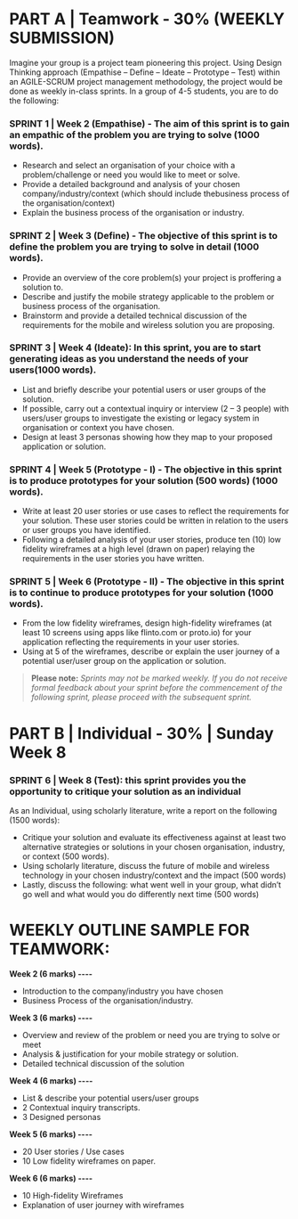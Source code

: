 # PART A | Teamwork - 30% (WEEKLY SUBMISSION)

Imagine your group is a project team pioneering this project. Using Design Thinking approach (Empathise – Define – Ideate – Prototype – Test) within an AGILE-SCRUM project management methodology, the project would be done as weekly in-class sprints. In a group of 4-5 students, you are to do the following:

### SPRINT 1 | Week 2 (Empathise) - The aim of this sprint is to gain an empathic of the problem you are trying to solve (1000 words).

- Research and select an organisation of your choice with a problem/challenge or need you would like to meet or solve.
- Provide a detailed background and analysis of your chosen company/industry/context (which should include thebusiness process of the organisation/context)
- Explain the business process of the organisation or industry.

### SPRINT 2 | Week 3 (Define) - The objective of this sprint is to define the problem you are trying to solve in detail (1000 words).

- Provide an overview of the core problem(s) your project is proffering a solution to.
- Describe and justify the mobile strategy applicable to the problem or business process of the organisation.
- Brainstorm and provide a detailed technical discussion of the requirements for the mobile and wireless solution you are proposing.

### SPRINT 3 | Week 4 (Ideate): In this sprint, you are to start generating ideas as you understand the needs of your users(1000 words).

- List and briefly describe your potential users or user groups of the solution.
- If possible, carry out a contextual inquiry or interview (2 – 3 people) with users/user groups to investigate the existing or legacy system in organisation or context you have chosen.
- Design at least 3 personas showing how they map to your proposed application or solution.

### SPRINT 4 | Week 5 (Prototype - I) - The objective in this sprint is to produce prototypes for your solution (500 words) (1000 words).

- Write at least 20 user stories or use cases to reflect the requirements for your solution. These user stories could be written in relation to the users or user groups you have identified.
- Following a detailed analysis of your user stories, produce ten (10) low fidelity wireframes at a high level (drawn on paper) relaying the requirements in the user stories you have written.

### SPRINT 5 | Week 6 (Prototype - II) - The objective in this sprint is to continue to produce prototypes for your solution (1000 words).

- From the low fidelity wireframes, design high-fidelity wireframes (at least 10 screens using apps like flinto.com or proto.io) for your application reflecting the requirements in your user stories.
- Using at 5 of the wireframes, describe or explain the user journey of a potential user/user group on the application or solution.

> **Please note:** _Sprints may not be marked weekly. If you do not receive formal feedback about your sprint before the commencement of the following sprint, please proceed with the subsequent sprint._

# PART B | Individual - 30% | Sunday Week 8

### SPRINT 6 | Week 8 (Test): this sprint provides you the opportunity to critique your solution as an individual

As an Individual, using scholarly literature, write a report on the following (1500 words):

- Critique your solution and evaluate its effectiveness against at least two alternative strategies or solutions in your chosen organisation, industry, or context (500 words).
- Using scholarly literature, discuss the future of mobile and wireless technology in your chosen industry/context and the impact (500 words)
- Lastly, discuss the following: what went well in your group, what didn’t go well and what would you do differently next time (500 words)

# WEEKLY OUTLINE SAMPLE FOR TEAMWORK:

**Week 2 (6 marks) ----**

- Introduction to the company/industry you have chosen
- Business Process of the organisation/industry.

**Week 3 (6 marks) ----**

- Overview and review of the problem or need you are trying to solve or meet
- Analysis & justification for your mobile strategy or solution.
- Detailed technical discussion of the solution

**Week 4 (6 marks) ----**

- List & describe your potential users/user groups
- 2 Contextual inquiry transcripts.
- 3 Designed personas

**Week 5 (6 marks) ----**

- 20 User stories / Use cases
- 10 Low fidelity wireframes on paper.

**Week 6 (6 marks) ----**

- 10 High-fidelity Wireframes
- Explanation of user journey with wireframes

